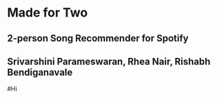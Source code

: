 # Made for Two
## 2-person Song Recommender for Spotify
## Srivarshini Parameswaran, Rhea Nair, Rishabh Bendiganavale
#Hi
